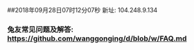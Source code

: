 ##2018年09月28日07时12分07秒 新址: 104.248.9.134
### 兔友常见问题及解答: https://github.com/wanggonging/d/blob/w/FAQ.md
